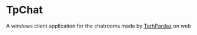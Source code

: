 # TpChat

A windows client application for the chatrooms made by [TarhPardaz](https://www.tarhpardaz.ir) on web
